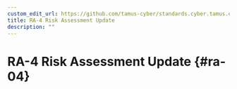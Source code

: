 ```yaml
---
custom_edit_url: https://github.com/tamus-cyber/standards.cyber.tamus.edu/tree/main/content/tamus.edu/TAMUS_profile.xml
title: RA-4 Risk Assessment Update
description: ""
---
```


# RA-4 Risk Assessment Update {#ra-04}

